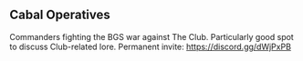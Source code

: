 ## Cabal Operatives

Commanders fighting the BGS war against The Club.  Particularly good spot to discuss
Club-related lore.  Permanent invite: https://discord.gg/dWjPxPB
